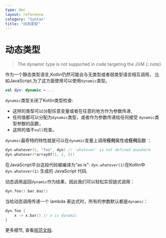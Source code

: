 ```yaml
---
type: doc
layout: reference
category: "Syntax"
title: "动态类型"
---
```


# 动态类型

> The dynamic type is not supported in code targeting the JVM
{:.note}

作为一个静态类型语言,Kotlin仍然可能会与无类型或者弱类型语言相互调用，
比如JavaScript,为了这方面使用可以使用`dynamic`类型。

``` kotlin
val dyn: dynamic = ...
```

`dynamic`类型关闭了Kotlin类型检查:

  - 这样的类型可以分配任意变量或者在任意的地方作为参数传递,
  - 任何值都可以分配为`dynamic`类型，或者作为参数传递给任何接受 `dynamic`类型参数的函数，
  - 这样的值不`null`检查。

`dynamic`最奇特的特性就是可以在`dynamic`变量上调用**任何**属性或**任何**函数
：

``` kotlin
dyn.whatever(1, "foo", dyn) // 'whatever' is not defined anywhere
dyn.whatever(*arrayOf(1, 2, 3))
```

在JavaScript平台这段代码被编译为"as is": `dyn.whatever(1)`在Kotlin中`dyn.whatever(1)` 
生成的 JavaScript 代码.

动态调用返回`dynamic`作为结果，因此我们可以轻松实现链式调用：

``` kotlin
dyn.foo().bar.baz()
```

当给动态调用传递一个 lambda 表达式时，所有的参数默认都是`dynamic`：

``` kotlin
dyn.foo {
    x -> x.bar() // x is dynamic
}
```

更多细节, 查看[规范文档](https://github.com/JetBrains/kotlin/blob/master/spec-docs/dynamic-types.md).


